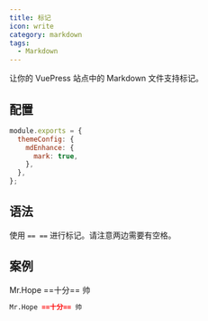 ```yaml
---
title: 标记
icon: write
category: markdown
tags:
  - Markdown
---
```


让你的 VuePress 站点中的 Markdown 文件支持标记。

<!-- more -->

## 配置

```js {4}
module.exports = {
  themeConfig: {
    mdEnhance: {
      mark: true,
    },
  },
};
```

## 语法

使用 `== ==` 进行标记。请注意两边需要有空格。

## 案例

Mr.Hope ==十分== 帅

```md
Mr.Hope ==十分== 帅
```
